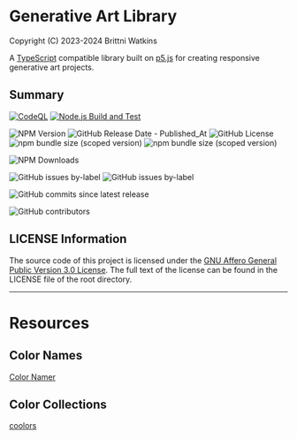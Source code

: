 # Generative Art Library

Copyright (C) 2023-2024 Brittni Watkins

A [TypeScript](https://www.typescriptlang.org/) compatible library built on [p5.js](https://p5js.org/) for creating
responsive generative art projects.

## Summary

[![CodeQL](https://github.com/brittni-and-the-polar-bear/generative-art-library/actions/workflows/codeql.yml/badge.svg)](https://github.com/brittni-and-the-polar-bear/generative-art-library/actions/workflows/codeql.yml) [![Node.js Build and Test](https://github.com/brittni-and-the-polar-bear/generative-art-library/actions/workflows/node.js.yml/badge.svg)](https://github.com/brittni-and-the-polar-bear/generative-art-library/actions/workflows/node.js.yml)

![NPM Version](https://img.shields.io/npm/v/%40batpb%2Fgenart)
![GitHub Release Date - Published_At](https://img.shields.io/github/release-date/brittni-and-the-polar-bear/generative-art-library) ![GitHub License](https://img.shields.io/github/license/brittni-and-the-polar-bear/generative-art-library) ![npm bundle size (scoped version)](https://img.shields.io/bundlephobia/min/%40batpb/genart) ![npm bundle size (scoped version)](https://img.shields.io/bundlephobia/minzip/%40batpb/genart)

![NPM Downloads](https://img.shields.io/npm/dt/%40batpb%2Fgenart)

![GitHub issues by-label](https://img.shields.io/github/issues/brittni-and-the-polar-bear/generative-art-library/bug?color=red) ![GitHub issues by-label](https://img.shields.io/github/issues/brittni-and-the-polar-bear/generative-art-library/security?color=red)

![GitHub commits since latest release](https://img.shields.io/github/commits-since/brittni-and-the-polar-bear/generative-art-library/latest)

![GitHub contributors](https://img.shields.io/github/contributors-anon/brittni-and-the-polar-bear/generative-art-library)

## LICENSE Information

The source code of this project is licensed under
the [GNU Affero General Public Version 3.0 License](https://www.gnu.org/licenses/agpl-3.0.en.html). The full text of the
license can be found in the LICENSE file of the root directory.

----

# Resources

## Color Names

[Color Namer](https://colornamer.robertcooper.me/)

## Color Collections

[coolors](https://coolors.co/)
